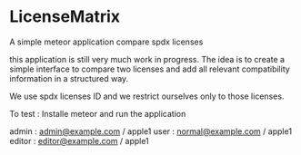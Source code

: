 # LicenseMatrix
A simple meteor application compare spdx licenses

this application is still very much work in progress. The idea is to 
create a simple interface to compare two licenses and add all relevant
compatibility information in a structured way.

We use spdx licenses ID and we restrict ourselves only to those licenses.

To test : Installe meteor and run the application

admin : admin@example.com / apple1
user : normal@example.com / apple1
editor : editor@example.com / apple1

